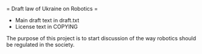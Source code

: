= Draft law of Ukraine on Robotics =

* Main draft text in draft.txt
* License text in COPYING

The purpose of this project is to start discussion of the  way 
robotics should be regulated in the society.
